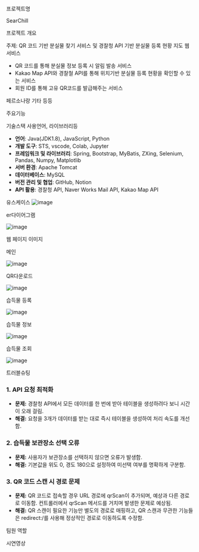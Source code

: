 프로젝트명

SearChill

프로젝트 개요

주제: QR 코드 기반 분실물 찾기 서비스 및 경찰청 API 기반 분실물 등록 현황 지도 웹서비스

- QR 코드를 통해 분실물 정보 등록 시 알림 발송 서비스
- Kakao Map API와 경찰철 API를 통해 위치기반 분실물 등록 현황을 확인할 수 있는 서비스
- 회원 ID를 통해 고유 QR코드를 발급해주는 서비스

페르소나랑 기타 등등

주요기능






기술스택
사용언어, 라이브러리등
- **언어**: Java(JDK1.8), JavaScript, Python
- **개발 도구**: STS, vscode, Colab, Jupyter
- **프레임워크 및 라이브러리**: Spring, Bootstrap, MyBatis, ZXing, Selenium, Pandas, Numpy, Matplotlib
- **서버 환경**: Apache Tomcat
- **데이터베이스**: MySQL
- **버전 관리 및 협업**: GitHub, Notion
- **API 활용**: 경찰청 API, Naver Works Mail API, Kakao Map API

유스케이스
![image](https://github.com/user-attachments/assets/1c385605-f3ba-43c4-bd9b-2e6a099b7bb7)

er다이어그램

![image](https://github.com/user-attachments/assets/d01cdb93-e93e-4656-b546-8a2572a15969)

웹 페이지 이미지

메인

![image](https://github.com/user-attachments/assets/25e095ac-a792-4f1a-aa2d-4fc019652567)

QR다운로드

![image](https://github.com/user-attachments/assets/a74d9bec-48f1-4cd8-bfe1-f3f2c1bb047e)

습득물 등록

![image](https://github.com/user-attachments/assets/0e4b98fa-e361-41e0-8dc2-c4963a2aa9db)

습득물 정보

![image](https://github.com/user-attachments/assets/e3491e51-42b7-4a52-abf4-ba30cd13b3ff)

습득물 조회

![image](https://github.com/user-attachments/assets/9fedc251-7421-403c-a69b-ba8defa03a27)


트러블슈팅
### 1. API 요청 최적화

- **문제:** 경찰청 API에서 모든 데이터를 한 번에 받아 테이블을 생성하려다 보니 시간이 오래 걸림.
- **해결:** 요청을 3개가 데이터를 받는 대로 즉시 테이블을 생성하여 처리 속도를 개선함.

### 2. 습득물 보관장소 선택 오류

- **문제:** 사용자가 보관장소를 선택하지 않으면 오류가 발생함.
- **해결:** 기본값을 위도 0, 경도 180으로 설정하여 미선택 여부를 명확하게 구분함.

### 3. QR 코드 스캔 시 경로 문제

- **문제:** QR 코드로 접속할 경우 URL 경로에 qrScan이 추가되며, 예상과 다른 경로로 이동함. 컨트롤러에서 qrScan 메서드를 거치며 발생한 문제로 예상됨.
- **해결:** QR 스캔이 필요한 기능만 별도의 경로로 매핑하고, QR 스캔과 무관한 기능들은 redirect:/를 사용해 정상적인 경로로 이동하도록 수정함.

팀원 역할

시연영상
